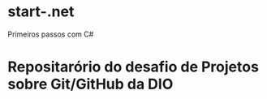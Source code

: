 # start-.net
Primeiros passos com C#

# Repositarório do desafio de Projetos sobre Git/GitHub da DIO
